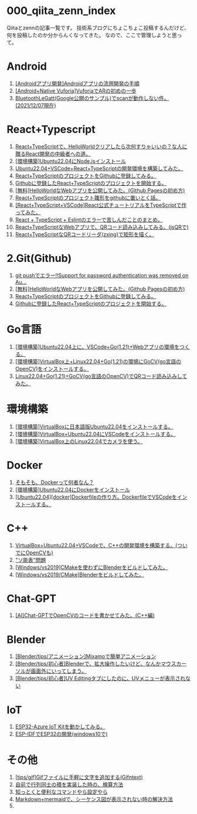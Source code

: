 # 000_qiita_zenn_index
Qiitaとzennの記事一覧です。
技術系ブログにちょこちょこ投稿するんだけど、何を投稿したのか分からんくなってきた。
なので、ここで管理しようと思って。

# Android
1. [[Androidアプリ開発]Androidアプリの流用開発の手順](https://zenn.dev/rg687076/articles/bcaa93a560299d)
2. [[Android+Native Vuforia]VuforiaでARの初めの一歩](https://zenn.dev/rg687076/articles/3a27d02caadee9)
3. [BluetoothLeGatt(Google公開のサンプル)でscanが動作しない件。(2021/12/07現在)](https://zenn.dev/rg687076/articles/c7c8a13d3e4c9d)

# React+Typescript
1. [React+TypeScriptで、HelloWorldクリアしたら次何すりゃいいの？な人に贈るReact開発の中級者への道。](https://zenn.dev/rg687076/articles/57611d5f57d303)
2. [[環境構築]Ubuntu22.04にNode.jsインストール](https://zenn.dev/rg687076/articles/db62f9e11c6c67)
3. [Ubuntu22.04+VSCode+React+TypeScriptの開発環境を構築してみた。](https://zenn.dev/rg687076/articles/5912e808924d28)
4. [React+TypeScriptのプロジェクトをGithubに登録してみる。](https://zenn.dev/rg687076/articles/fc4f3c627820fd)
5. [Githubに登録したReact+TypeScriptのプロジェクトを開始する。](https://zenn.dev/rg687076/articles/b33ad59652c6f2)
6. [[無料]HelloWorldなWebアプリを公開してみた。(Github Pagesの初め方)](https://zenn.dev/rg687076/articles/8806a2e2055c36)
7. [React+TypeScriptのプロジェクト雛形をgithubに置いとく話。](https://zenn.dev/rg687076/articles/cb8531be2d5cd6)
8. [[React+TypeScript+VSCode]React公式チュートリアルをTypeScriptで作ってみた。](https://zenn.dev/rg687076/articles/7770d0eb164052)
9. [React + TypeScript + Eslintのエラーで苦しんだことのまとめ。](https://qiita.com/aaaa1597/items/497e2a5007c64bdfa804)
10. [React+TypeScriptなWebアプリで、QRコード読み込みしてみる。(jsQRで)](https://zenn.dev/rg687076/articles/542b3c3061e86a)
11. [React+TypeScriptなQRコードリーダ(zxing)で矩形を描く。](https://zenn.dev/rg687076/articles/810f8a2bf4de26)

# 2.Git(Github)
1. [git pushでエラー!!Support for password authentication was removed on Au...](https://zenn.dev/rg687076/articles/1fdaff2d35c1bc)
2. [[無料]HelloWorldなWebアプリを公開してみた。(Github Pagesの初め方)](https://zenn.dev/rg687076/articles/8806a2e2055c36)
3. [React+TypeScriptのプロジェクトをGithubに登録してみる。](https://zenn.dev/rg687076/articles/fc4f3c627820fd)
4. [Githubに登録したReact+TypeScriptのプロジェクトを開始する。](https://zenn.dev/rg687076/articles/b33ad59652c6f2)

# Go言語
1. [[環境構築]Ubuntu22.04上に、VSCode+Go(1.21)+Webアプリの環境をつくる。](https://zenn.dev/rg687076/articles/9892a09771efff)
2. [[環境構築]VirtualBox上+Linux22.04+Go(1.21)の環境にGoCV(go言語のOpenCV)をインストールする。](https://zenn.dev/rg687076/articles/4ed150938bf452)
3. [Linux22.04+Go(1.21)+GoCV(go言語のOpenCV)でQRコード読み込みしてみた。](https://zenn.dev/rg687076/articles/7c830a773cd1ca)

# 環境構築
1. [[環境構築]VirtualBoxに日本語版Ubuntu22.04をインストールする。](https://zenn.dev/rg687076/articles/795f4307117d35)
2. [[環境構築]VirtualBox+Ubuntu22.04にVSCodeをインストールする。](https://zenn.dev/rg687076/articles/70af339b8b5ba6)
3. [[環境構築]VirtualBox上のLinux22.04でカメラを使う。](https://zenn.dev/rg687076/articles/8174f50cc2475a)

# Docker
1. [そもそも、Dockerって何者なん？](https://zenn.dev/rg687076/articles/4498dc9fc9d4da)
2. [[環境構築]Ubuntu22.04にDockerをインストール](https://zenn.dev/rg687076/articles/ac8c4f7e592e57)
3. [[Ubuntu22.04][docker]Dockerfileの作り方。DockerfileでVSCodeをインストールする。](https://zenn.dev/rg687076/articles/2d931160170bc7)

# C++
1. [VirtualBox+Ubuntu22.04+VSCodeで、C++の開発環境を構築する。(ついでにOpenCVも)](https://zenn.dev/rg687076/articles/64c07d8a0750d0)
2. ["ソ能表"問題](https://qiita.com/aaaa1597/items/d8541ad7b5b6a95bc6ac)
3. [[Windows/vs2019]CMakeを使わずにBlenderをビルドしてみた。](https://qiita.com/aaaa1597/items/af338da36ce1947ea07d)
4. [[Windows/vs2019/CMake]Blenderをビルドしてみた。](https://qiita.com/aaaa1597/items/76664f3cb6997a27dd02)

# Chat-GPT
1. [[AI]Chat-GPTでOpenCVのコードを書かせてみた。(C++編)](https://zenn.dev/rg687076/articles/bfee0daafb6911)

# Blender
1. [[Blender/tips/アニメーション]Mixamoで簡単アニメーション](https://zenn.dev/rg687076/articles/cd9fae9ae5828d)
2. [[Blender/tips/初心者]Blenderで、拡大操作したいけど、なんかマウスカーソルが画面外にいってしまう。](https://zenn.dev/rg687076/articles/45865d7cc92260)
3. [[Blender/tips/初心者]UV Editingタブにしたのに、UVメニューが表示されない](https://zenn.dev/rg687076/articles/36ccf93a93124d)

# IoT
1. [ESP32-Azure IoT Kitを動かしてみる。](https://zenn.dev/rg687076/articles/eecf1bb3a46dce)
2. [ESP-IDFでESP32の開発(windows10で)](https://zenn.dev/rg687076/articles/d2e8264e8483b9)

# その他
1. [[tips/gif]Gifファイルに手軽に文字を追加する(Gifntext)](https://zenn.dev/rg687076/articles/13cc64899904aa)
2. [自前で行列同士の積を実装した時の、検算方法](https://qiita.com/aaaa1597/items/d4b6b33259f6eb04fb65)
3. [知っとくと便利なコマンドやら設定やら](https://qiita.com/aaaa1597/items/f591fbd6fce518592eed)
4. [Markdown+mermaidで、シーケンス図が表示されない時の解決方法](https://qiita.com/aaaa1597/items/2bfbf6772fa5ccd9266f)
5. 
